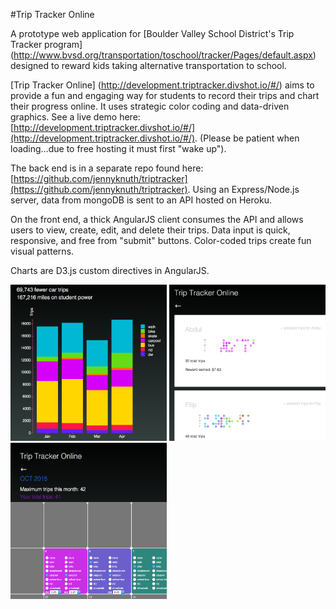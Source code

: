 #Trip Tracker Online

A prototype web application for [Boulder Valley School District's Trip Tracker program] (http://www.bvsd.org/transportation/toschool/tracker/Pages/default.aspx) designed to reward kids taking alternative transportation to school.

[Trip Tracker Online] (http://development.triptracker.divshot.io/#/) aims to provide a fun and engaging way for students to record their trips and chart their progress online. It uses strategic color coding and data-driven graphics. See a live demo here: [http://development.triptracker.divshot.io/#/](http://development.triptracker.divshot.io/#/). (Please be patient when loading…due to free hosting it must first "wake up").

The back end is in a separate repo found here: [https://github.com/jennyknuth/triptracker](https://github.com/jennyknuth/triptracker). Using an Express/Node.js server, data from mongoDB is sent to an API hosted on Heroku.  

On the front end, a thick AngularJS client consumes the API and allows users to view, create, edit, and delete their trips. Data input is quick, responsive, and free from "submit" buttons. Color-coded trips create fun visual patterns. 

Charts are D3.js custom directives in AngularJS. 

<img src="TTStackedBar.png" width="250" height="250" />
<img src="ParentIndex.png" width="250" height="250" />
<img src="TripTrackerCalendar.png" width="250" height="250" />

